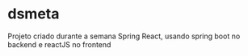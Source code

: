 # dsmeta
Projeto criado durante a semana Spring React, usando spring boot no backend e reactJS no frontend

